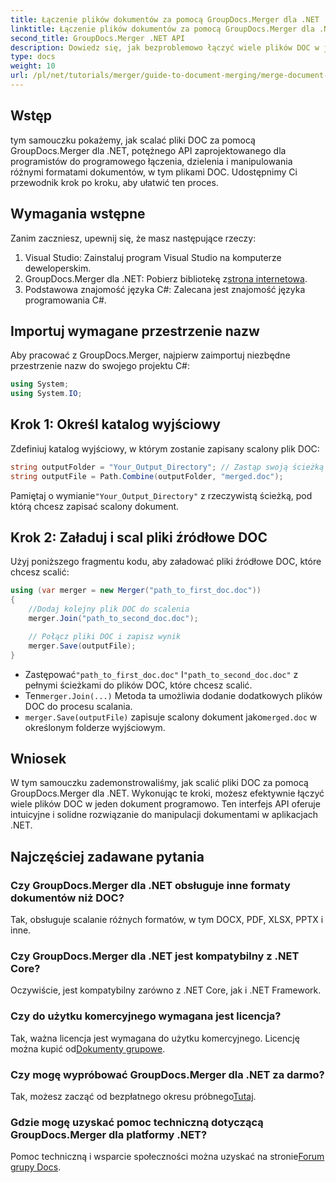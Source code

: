 ```yaml
---
title: Łączenie plików dokumentów za pomocą GroupDocs.Merger dla .NET
linktitle: Łączenie plików dokumentów za pomocą GroupDocs.Merger dla .NET
second_title: GroupDocs.Merger .NET API
description: Dowiedz się, jak bezproblemowo łączyć wiele plików DOC w jeden dokument za pomocą GroupDocs.Merger dla .NET. Ten kompleksowy samouczek zapewnia jasne podejście krok po kroku, obejmujące wymagania wstępne, fragmenty kodu i często zadawane pytania.
type: docs
weight: 10
url: /pl/net/tutorials/merger/guide-to-document-merging/merge-document-files/
---
```

## Wstęp

tym samouczku pokażemy, jak scalać pliki DOC za pomocą GroupDocs.Merger dla .NET, potężnego API zaprojektowanego dla programistów do programowego łączenia, dzielenia i manipulowania różnymi formatami dokumentów, w tym plikami DOC. Udostępnimy Ci przewodnik krok po kroku, aby ułatwić ten proces.

## Wymagania wstępne

Zanim zaczniesz, upewnij się, że masz następujące rzeczy:

1. Visual Studio: Zainstaluj program Visual Studio na komputerze deweloperskim.
2.  GroupDocs.Merger dla .NET: Pobierz bibliotekę z[strona internetowa](https://releases.groupdocs.com/merger/net/).
3. Podstawowa znajomość języka C#: Zalecana jest znajomość języka programowania C#.

## Importuj wymagane przestrzenie nazw

Aby pracować z GroupDocs.Merger, najpierw zaimportuj niezbędne przestrzenie nazw do swojego projektu C#:

```csharp
using System;
using System.IO;
```

## Krok 1: Określ katalog wyjściowy

Zdefiniuj katalog wyjściowy, w którym zostanie zapisany scalony plik DOC:

```csharp
string outputFolder = "Your_Output_Directory"; // Zastąp swoją ścieżką
string outputFile = Path.Combine(outputFolder, "merged.doc");
```

 Pamiętaj o wymianie`"Your_Output_Directory"` z rzeczywistą ścieżką, pod którą chcesz zapisać scalony dokument.

## Krok 2: Załaduj i scal pliki źródłowe DOC

Użyj poniższego fragmentu kodu, aby załadować pliki źródłowe DOC, które chcesz scalić:

```csharp
using (var merger = new Merger("path_to_first_doc.doc"))
{
    //Dodaj kolejny plik DOC do scalenia
    merger.Join("path_to_second_doc.doc");

    // Połącz pliki DOC i zapisz wynik
    merger.Save(outputFile);
}
```


-  Zastępować`"path_to_first_doc.doc"` I`"path_to_second_doc.doc"` z pełnymi ścieżkami do plików DOC, które chcesz scalić.
-  Ten`merger.Join(...)` Metoda ta umożliwia dodanie dodatkowych plików DOC do procesu scalania.
- `merger.Save(outputFile)` zapisuje scalony dokument jako`merged.doc` w określonym folderze wyjściowym.

## Wniosek

W tym samouczku zademonstrowaliśmy, jak scalić pliki DOC za pomocą GroupDocs.Merger dla .NET. Wykonując te kroki, możesz efektywnie łączyć wiele plików DOC w jeden dokument programowo. Ten interfejs API oferuje intuicyjne i solidne rozwiązanie do manipulacji dokumentami w aplikacjach .NET.

## Najczęściej zadawane pytania

### Czy GroupDocs.Merger dla .NET obsługuje inne formaty dokumentów niż DOC?

Tak, obsługuje scalanie różnych formatów, w tym DOCX, PDF, XLSX, PPTX i inne.

### Czy GroupDocs.Merger dla .NET jest kompatybilny z .NET Core?

Oczywiście, jest kompatybilny zarówno z .NET Core, jak i .NET Framework.

### Czy do użytku komercyjnego wymagana jest licencja?

Tak, ważna licencja jest wymagana do użytku komercyjnego. Licencję można kupić od[Dokumenty grupowe](https://purchase.groupdocs.com/buy).

### Czy mogę wypróbować GroupDocs.Merger dla .NET za darmo?

 Tak, możesz zacząć od bezpłatnego okresu próbnego[Tutaj](https://releases.groupdocs.com/).

### Gdzie mogę uzyskać pomoc techniczną dotyczącą GroupDocs.Merger dla platformy .NET?

 Pomoc techniczną i wsparcie społeczności można uzyskać na stronie[Forum grupy Docs](https://forum.groupdocs.com/c/merger/32).
